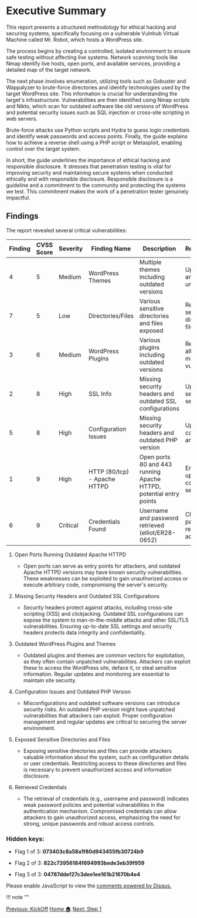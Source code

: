 # Executive Summary 

This report presents a structured methodology for ethical hacking and securing systems, specifically focusing on a vulnerable Vulnhub Virtual Machine called Mr. Robot, which hosts a WordPress site.

The process begins by creating a controlled, isolated environment to ensure safe testing without affecting live systems. Network scanning tools like Nmap identify live hosts, open ports, and available services, providing a detailed map of the target network.

The next phase involves enumeration, utilizing tools such as Gobuster and Wappalyzer to brute-force directories and identify technologies used by the target WordPress site. This information is crucial for understanding the target's infrastructure. Vulnerabilities are then identified using Nmap scripts and Nikto, which scan for outdated software like old versions of WordPress and potential security issues such as SQL injection or cross-site scripting in web servers.

Brute-force attacks use Python scripts and Hydra to guess login credentials and identify weak passwords and access points. Finally, the guide explains how to achieve a reverse shell using a PHP script or Metasploit, enabling control over the target system. 

In short, the guide underlines the importance of ethical hacking and responsible disclosure. It stresses that penetration testing is vital for improving security and maintaining secure systems when conducted ethically and with responsible disclosure. Responsible disclosure is a guideline and a commitment to the community and protecting the systems we test. This commitment makes the work of a penetration tester genuinely impactful.


## Findings

The report revealed several critical vulnerabilities:

| Finding | CVSS Score | Severity | Finding Name                 | Description                                                        | Recommendation                                               |
| ------- | ---------- | -------- | ---------------------------- | ------------------------------------------------------------------ | ------------------------------------------------------------ |
| 4       | 5          | Medium   | WordPress Themes             | Multiple themes including outdated versions                        | Update themes and remove unused ones                         |
| 7       | 5          | Low      | Directories/Files            | Various sensitive directories and files exposed                    | Restrict access to sensitive directories and files           |
| 3       | 6          | Medium   | WordPress Plugins            | Various plugins including outdated versions                        | Regularly update all plugins and monitor for vulnerabilities |
| 2       | 8          | High     | SSL Info                     | Missing security headers and outdated SSL configurations           | Update SSL/TLS settings and add security headers             |
| 5       | 8          | High     | Configuration Issues         | Missing security headers and outdated PHP version                  | Update server configurations and PHP version                 |
| 1       | 9          | High     | HTTP (80/tcp) - Apache HTTPD | Open ports 80 and 443 running Apache HTTPD, potential entry points | Ensure Apache is up-to-date and configure security headers   |
| 6       | 9          | Critical | Credentials Found            | Username and password retrieved (elliot/ER28-0652)                 | Change all passwords and review user access controls         |


1. Open Ports Running Outdated Apache HTTPD
   - Open ports can serve as entry points for attackers, and outdated Apache HTTPD versions may have known security vulnerabilities. These weaknesses can be exploited to gain unauthorized access or execute arbitrary code, compromising the server's security.

2. Missing Security Headers and Outdated SSL Configurations
   - Security headers protect against attacks, including cross-site scripting (XSS) and clickjacking. Outdated SSL configurations can expose the system to man-in-the-middle attacks and other SSL/TLS vulnerabilities. Ensuring up-to-date SSL settings and security headers protects data integrity and confidentiality.

3. Outdated WordPress Plugins and Themes
   - Outdated plugins and themes are common vectors for exploitation, as they often contain unpatched vulnerabilities. Attackers can exploit these to access the WordPress site, deface it, or steal sensitive information. Regular updates and monitoring are essential to maintain site security.

4. Configuration Issues and Outdated PHP Version
   - Misconfigurations and outdated software versions can introduce security risks. An outdated PHP version might have unpatched vulnerabilities that attackers can exploit. Proper configuration management and regular updates are critical to securing the server environment.

5. Exposed Sensitive Directories and Files
   - Exposing sensitive directories and files can provide attackers valuable information about the system, such as configuration details or user credentials. Restricting access to these directories and files is necessary to prevent unauthorized access and information disclosure.

6. Retrieved Credentials
   - The retrieval of credentials (e.g., username and password) indicates weak password policies and potential vulnerabilities in the authentication mechanism. Compromised credentials can allow attackers to gain unauthorized access, emphasizing the need for strong, unique passwords and robust access controls.



### **Hidden keys**:

- Flag 1 of 3: **073403c8a58a1f80d943455fb30724b9**  

- Flag 2 of 3: **822c73956184f694993bede3eb39f959**

- Flag 3 of 3: **04787ddef27c3dee1ee161b21670b4e4**


<div id="disqus_thread"></div>
<script>
    /**
    *  RECOMMENDED CONFIGURATION VARIABLES: EDIT AND UNCOMMENT THE SECTION BELOW TO INSERT DYNAMIC VALUES FROM YOUR PLATFORM OR CMS.
    *  LEARN WHY DEFINING THESE VARIABLES IS IMPORTANT: https://disqus.com/admin/universalcode/#configuration-variables    */
    /*
    var disqus_config = function () {
    this.page.url = PAGE_URL;  // Replace PAGE_URL with your page's canonical URL variable
    this.page.identifier = PAGE_IDENTIFIER; // Replace PAGE_IDENTIFIER with your page's unique identifier variable
    };
    */
    (function() { // DON'T EDIT BELOW THIS LINE
    var d = document, s = d.createElement('script');
    s.src = 'https://hcoco1-1.disqus.com/embed.js';
    s.setAttribute('data-timestamp', +new Date());
    (d.head || d.body).appendChild(s);
    })();
</script>
<noscript>Please enable JavaScript to view the <a href="https://disqus.com/?ref_noscript">comments powered by Disqus.</a></noscript>

!!! note ""

<div class="button-container" markdown="1">
<a href="/Career-Simulation-4/0-instructions/" class="md-button md-button--primary">Previous: KickOff</a>
<a href="/Career-Simulation-4/" class="md-button md-button--secondary">Home 🏠</a>
<a href="/Career-Simulation-4/challenge_1/" class="md-button md-button--primary">Next: Step 1</a>
</div>

